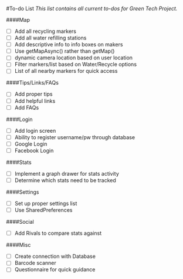 #To-do List
*This list contains all current to-dos for Green Tech Project.*

####Map
- [ ] Add all recycling markers
- [ ] Add all water refilling stations
- [ ] Add descriptive info to info boxes on makers
- [ ] Use getMapAsync() rather than getMap()
- [ ] dynamic camera location based on user location
- [ ] Filter markers/list based on Water/Recycle options
- [ ] List of all nearby markers for quick access

####Tips/Links/FAQs
- [ ] Add proper tips
- [ ] Add helpful links
- [ ] Add FAQs

####Login
- [ ] Add login screen
- [ ] Ability to register username/pw through database
- [ ] Google Login
- [ ] Facebook Login

####Stats
- [ ] Implement a graph drawer for stats activity
- [ ] Determine which stats need to be tracked

####Settings
- [ ] Set up proper settings list
- [ ] Use SharedPreferences

####Social
- [ ] Add Rivals to compare stats against

####Misc
- [ ] Create connection with Database
- [ ] Barcode scanner
- [ ] Questionnaire for quick guidance
